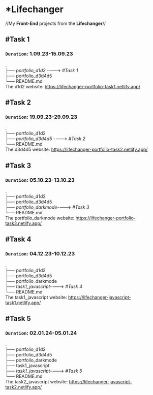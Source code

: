 # *Lifechanger
//My <b>Front-End</b> projects from the <b>Lifechanger</b>//

## **#Task 1**
### `Duration`: 1.09.23-15.09.23
.<br>
├── _portfolio_d1d2_ ----> _#Task 1_ <br>
├── portfolio_d3d4d5 <br>
└── README.md <br>
The d1d2 website: https://lifechanger-portfolio-task1.netlify.app/

## **#Task 2**
### `Duration`: 19.09.23-29.09.23
.<br>
├── portfolio_d1d2          
├── _portfolio_d3d4d5_ ----> _#Task 2_ <br>
└── README.md <br>
The d3d4d5 website: https://lifechanger-portfolio-task2.netlify.app/

## **#Task 3**
### `Duration`: 05.10.23-13.10.23
.<br>
├── portfolio_d1d2          
├── portfolio_d3d4d5 <br>
├── _portfolio_darkmode_----> _#Task 3_ <br>
└── README.md <br>
The portfolio_darkmode website: https://lifechanger-portfolio-task3.netlify.app/

## **#Task 4**
### `Duration`: 04.12.23-10.12.23
.<br>
├── portfolio_d1d2          
├── portfolio_d3d4d5 <br>
├── portfolio_darkmode <br>
├── _task1_javascript_----> _#Task 4_ <br>
└── README.md <br>
The task1_javascript website: https://lifechanger-javascript-task1.netlify.app/

## **#Task 5**
### `Duration`: 02.01.24-05.01.24
.<br>
├── portfolio_d1d2          
├── portfolio_d3d4d5 <br>
├── portfolio_darkmode <br>
├── task1_javascript <br>
├── _task1_javascript_----> _#Task 5_ <br>
└── README.md <br>
The task2_javascript website: https://lifechanger-javascript-task2.netlify.app/